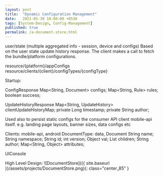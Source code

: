 ```yaml
---
layout: post
title:  "Dynamic Configuration Management"
date:   2021-05-30 18:00:00 +0530
tags: [System-Design, Config-Management]
published: true
permalink: /a-document-store.html
---
```


user/state
(multiple aggregated info - session, device and configs)
Based on the user state update history response.
The client makes a call to fetch the bundle/platform configurations.

resource/{platform}/appConfigs
resource/clients/{client}/configTypes/{configType}

Startup:

ConfigResponse
    Map<String, Document> configs;
    Map<String, Rule> rules;
    boolean success;

UpdateHistoryResponse
    Map<String, UpdateHistory> clientUpdateHistoryMap;
    private Long timestamp;
    private String author;

Used also to persist static configs for the consumer API client mobile-api itself. 
e.g. landing page layouts, banner sizes, data configs etc

Clients: mobile-api, android
DocumentType: data,
Document
    String name;
    String namespace;
    String id;
    int version;
    Object val;
    List<Document> children;
    String author;
    Map<String, Object> attributes;

UIConsole

High Level Design:
![DocumentStore]({{ site.baseurl }}/assets/projects/DocumentStore.png){: class="center_85" }
